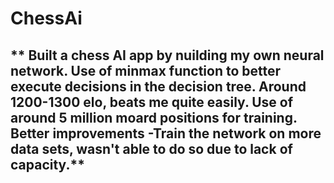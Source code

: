 # ChessAi


**
Built a chess AI app by nuilding my own neural network. Use of minmax function to better execute decisions in the decision tree. Around 1200-1300 elo, beats me quite easily. Use of around 5 million moard positions for training.
**Better improvements**
-Train the network on more data sets, wasn't able to do so due to lack of capacity.**
-
